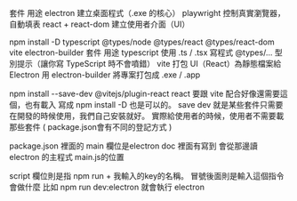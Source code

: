 套件	            用途
electron	        建立桌面程式（.exe 的核心）
playwright	        控制真實瀏覽器，自動填表
react + react-dom	建立使用者介面（UI）


npm install -D typescript @types/node @types/react @types/react-dom vite electron-builder
套件	            用途
typescript	        使用 .ts / .tsx 寫程式
@types/...	        型別提示（讓你寫 TypeScript 時不會噴錯）
vite	            打包 UI（React）為靜態檔案給 Electron 用
electron-builder	將專案打包成 .exe / .app

npm install --save-dev @vitejs/plugin-react   react 要跟 vite 配合好像還需要這個，也有載入
寫成 npm install -D 也是可以的。  save dev 就是某些套件只需要在開發的時候使用，我們自己安裝就好。
實際給使用者的時候，使用者不需要載那些套件 ( package.json會有不同的登記方式 )


package.json 裡面的 main 欄位是electron doc 裡面有寫到 會從那邊讀 electron 的主程式 main.js的位置


script 欄位則是指 npm run + 我輸入的key的名稱。  冒號後面則是輸入這個指令會做什麼
比如 npm run dev:electron 就會執行 electron 